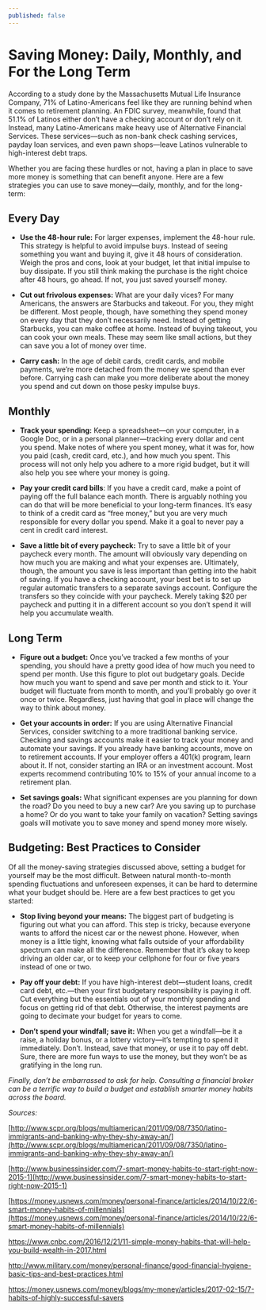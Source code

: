 ```yaml
---
published: false
---
```

# Saving Money: Daily, Monthly, and For the Long Term

According to a study done by the Massachusetts Mutual Life Insurance Company, 71% of Latino-Americans feel like they are running behind when it comes to retirement planning. An FDIC survey, meanwhile, found that 51.1% of Latinos either don’t have a checking account or don’t rely on it. Instead, many Latino-Americans make heavy use of Alternative Financial Services. These services—such as non-bank check cashing services, payday loan services, and even pawn shops—leave Latinos vulnerable to high-interest debt traps.

Whether you are facing these hurdles or not, having a plan in place to save more money is something that can benefit anyone. Here are a few strategies you can use to save money—daily, monthly, and for the long-term:

## Every Day

- **Use the 48-hour rule:** For larger expenses, implement the 48-hour rule. This strategy is helpful to avoid impulse buys. Instead of seeing something you want and buying it, give it 48 hours of consideration. Weigh the pros and cons, look at your budget, let that initial impulse to buy dissipate. If you still think making the purchase is the right choice after 48 hours, go ahead. If not, you just saved yourself money.

- **Cut out frivolous expenses:** What are your daily vices? For many Americans, the answers are Starbucks and takeout. For you, they might be different. Most people, though, have something they spend money on every day that they don’t necessarily need. Instead of getting Starbucks, you can make coffee at home. Instead of buying takeout, you can cook your own meals. These may seem like small actions, but they can save you a lot of money over time.

- **Carry cash:** In the age of debit cards, credit cards, and mobile payments, we’re more detached from the money we spend than ever before. Carrying cash can make you more deliberate about the money you spend and cut down on those pesky impulse buys.

## Monthly

- **Track your spending:** Keep a spreadsheet—on your computer, in a Google Doc, or in a personal planner—tracking every dollar and cent you spend. Make notes of where you spent money, what it was for, how you paid (cash, credit card, etc.), and how much you spent. This process will not only help you adhere to a more rigid budget, but it will also help you see where your money is going.

- **Pay your credit card bills**: If you have a credit card, make a point of paying off the full balance each month. There is arguably nothing you can do that will be more beneficial to your long-term finances. It’s easy to think of a credit card as “free money,” but you are very much responsible for every dollar you spend. Make it a goal to never pay a cent in credit card interest.

- **Save a little bit of every paycheck:** Try to save a little bit of your paycheck every month. The amount will obviously vary depending on how much you are making and what your expenses are. Ultimately, though, the amount you save is less important than getting into the habit of saving. If you have a checking account, your best bet is to set up regular automatic transfers to a separate savings account. Configure the transfers so they coincide with your paycheck. Merely taking $20 per paycheck and putting it in a different account so you don’t spend it will help you accumulate wealth.

## Long Term

- **Figure out a budget:** Once you’ve tracked a few months of your spending, you should have a pretty good idea of how much you need to spend per month. Use this figure to plot out budgetary goals. Decide how much you want to spend and save per month and stick to it. Your budget will fluctuate from month to month, and you’ll probably go over it once or twice. Regardless, just having that goal in place will change the way to think about money.

- **Get your accounts in order:** If you are using Alternative Financial Services, consider switching to a more traditional banking service. Checking and savings accounts make it easier to track your money and automate your savings. If you already have banking accounts, move on to retirement accounts. If your employer offers a 401(k) program, learn about it. If not, consider starting an IRA or an investment account. Most experts recommend contributing 10% to 15% of your annual income to a retirement plan.

- **Set savings goals:** What significant expenses are you planning for down the road? Do you need to buy a new car? Are you saving up to purchase a home? Or do you want to take your family on vacation? Setting savings goals will motivate you to save money and spend money more wisely.

## Budgeting: Best Practices to Consider

Of all the money-saving strategies discussed above, setting a budget for yourself may be the most difficult. Between natural month-to-month spending fluctuations and unforeseen expenses, it can be hard to determine what your budget should be. Here are a few best practices to get you started:

- **Stop living beyond your means:** The biggest part of budgeting is figuring out what you can afford. This step is tricky, because everyone wants to afford the nicest car or the newest phone. However, when money is a little tight, knowing what falls outside of your affordability spectrum can make all the difference. Remember that it’s okay to keep driving an older car, or to keep your cellphone for four or five years instead of one or two. 

- **Pay off your debt:** If you have high-interest debt—student loans, credit card debt, etc.—then your first budgetary responsibility is paying it off. Cut everything but the essentials out of your monthly spending and focus on getting rid of that debt. Otherwise, the interest payments are going to decimate your budget for years to come.

- **Don’t spend your windfall; save it:** When you get a windfall—be it a raise, a holiday bonus, or a lottery victory—it’s tempting to spend it immediately. Don’t. Instead, save that money, or use it to pay off debt. Sure, there are more fun ways to use the money, but they won’t be as gratifying in the long run.

_Finally, don’t be embarrassed to ask for help. Consulting a financial broker can be a terrific way to build a budget and establish smarter money habits across the board._

_Sources:_

[http://www.scpr.org/blogs/multiamerican/2011/09/08/7350/latino-immigrants-and-banking-why-they-shy-away-an/](http://www.scpr.org/blogs/multiamerican/2011/09/08/7350/latino-immigrants-and-banking-why-they-shy-away-an/)

[http://www.businessinsider.com/7-smart-money-habits-to-start-right-now-2015-1](http://www.businessinsider.com/7-smart-money-habits-to-start-right-now-2015-1)

[https://money.usnews.com/money/personal-finance/articles/2014/10/22/6-smart-money-habits-of-millennials](https://money.usnews.com/money/personal-finance/articles/2014/10/22/6-smart-money-habits-of-millennials)

https://www.cnbc.com/2016/12/21/11-simple-money-habits-that-will-help-you-build-wealth-in-2017.html

http://www.military.com/money/personal-finance/good-financial-hygiene-basic-tips-and-best-practices.html

https://money.usnews.com/money/blogs/my-money/articles/2017-02-15/7-habits-of-highly-successful-savers
